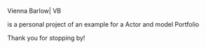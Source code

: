 Vienna Barlow| VB

is a personal project of an example for a Actor and model Portfolio

Thank you for stopping by!
